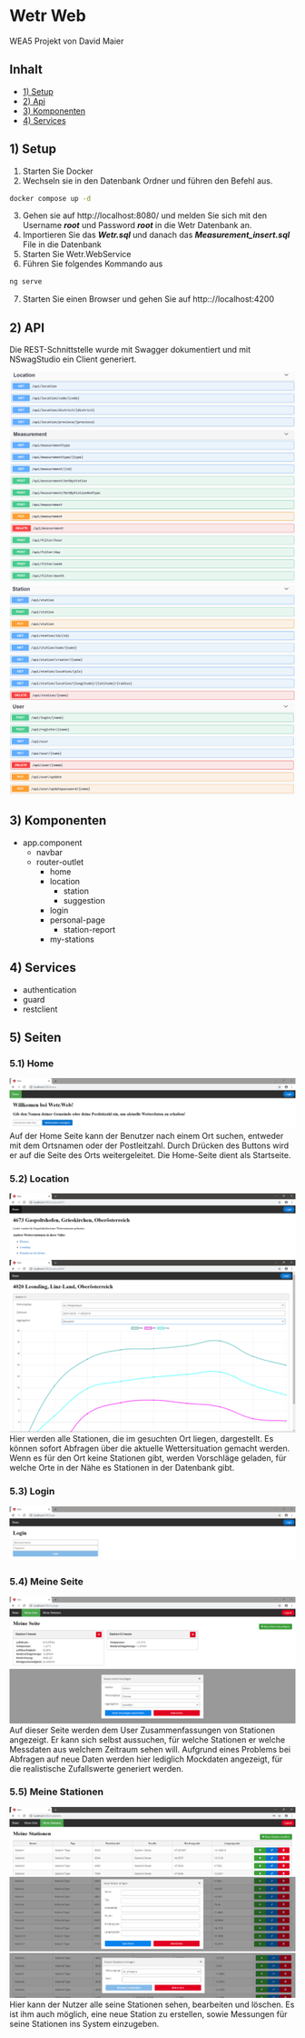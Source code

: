 [LocationRoutes]: img/Routes/LocationRoutes.PNG
[MeasurementsRoutes]: img/Routes/MeasurementsRoutes.PNG
[StationRoutes]: img/Routes/StationRoutes.PNG
[UserRoutes]: img/Routes/UserRoutes.PNG

[Home]: img/Pages/Home.PNG
[LocationNoStation]: img/Pages/LocationNoStation.PNG
[LocationWithStation]: img/Pages/LocationWithStation.PNG
[Login]: img/Pages/Login.PNG
[MyPage]: img/Pages/MyPage.PNG
[NewCard]: img/Pages/NewCard.PNG
[MyStations]: img/Pages/MyStations.PNG
[NewStation]: img/Pages/NewStation.PNG
[NewMeasurement]: img/Pages/NewMeasurement.PNG

# Wetr Web

WEA5 Projekt von David Maier

## Inhalt

- [1) Setup](#setup)
- [2) Api](#api)
- [3) Komponenten](#components)
- [4) Services](#services)

## 1) Setup

1) Starten Sie Docker
2) Wechseln sie in den Datenbank Ordner und führen den Befehl aus.

```sh
docker compose up -d
```

3) Gehen sie auf http://localhost:8080/ und melden Sie sich mit den Username ***root*** und Password ***root*** in die Wetr Datenbank an.
4) Importieren Sie das ***Wetr.sql*** und danach das ***Measurement_insert.sql*** File in die Datenbank
5) Starten Sie Wetr.WebService
6) Führen Sie folgendes Kommando aus
```sh
ng serve
```
7) Starten Sie einen Browser und gehen Sie auf http:://localhost:4200

## 2) API

Die REST-Schnittstelle wurde mit Swagger dokumentiert und mit NSwagStudio ein Client generiert.

![Verfügbare Location Routen][LocationRoutes]
![Verfügbare Measurement Routen][MeasurementsRoutes]
![Verfügbare Station Routen][StationRoutes]
![Verfügbare User Routen][UserRoutes]

## 3) Komponenten

* app.component
    * navbar
    * router-outlet
        * home
        * location
            * station
            * suggestion
        * login
        * personal-page
            * station-report
        * my-stations

## 4) Services

* authentication
* guard
* restclient

## 5) Seiten

### 5.1) Home
![Home][Home]
Auf der Home Seite kann der Benutzer nach einem Ort suchen, entweder mit dem Ortsnamen oder der Postleitzahl. Durch Drücken des Buttons wird er auf die Seite des Orts weitergeleitet. Die Home-Seite dient als Startseite.

### 5.2) Location
![LocationNoStation][LocationNoStation]
![LocationWithStation][LocationWithStation]
Hier werden alle Stationen, die im gesuchten Ort liegen, dargestellt. Es können sofort Abfragen über die aktuelle Wettersituation gemacht werden. Wenn es für den Ort keine Stationen gibt, werden Vorschläge geladen, für welche Orte in der Nähe es Stationen in der Datenbank gibt.

### 5.3) Login
![Login][Login]

### 5.4) Meine Seite
![MyPage][MyPage]
![NewCard][NewCard]
Auf dieser Seite werden dem User Zusammenfassungen von Stationen angezeigt. Er kann sich selbst aussuchen, für welche Stationen er welche Messdaten aus welchem Zeitraum sehen will. Aufgrund eines Problems bei Abfragen auf neue Daten werden hier lediglich Mockdaten angezeigt, für die realistische Zufallswerte generiert werden.

### 5.5) Meine Stationen
![MyStations][MyStations]
![NewStation][NewStation]
![NewMeasurement][NewMeasurement]
Hier kann der Nutzer alle seine Stationen sehen, bearbeiten und löschen. Es ist ihm auch möglich, eine neue Station zu erstellen, sowie Messungen für seine Stationen ins System einzugeben.

